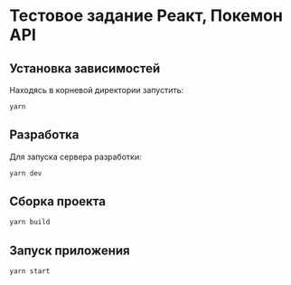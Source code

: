 # Тестовое задание Реакт, Покемон API

## Установка зависимостей

Находясь в корневой директории запустить:

```bash
yarn
```

## Разработка

Для запуска сервера разработки:

```bash
yarn dev
```

## Cборка проекта

```bash
yarn build
```

## Запуск приложения

```bash
yarn start
```
